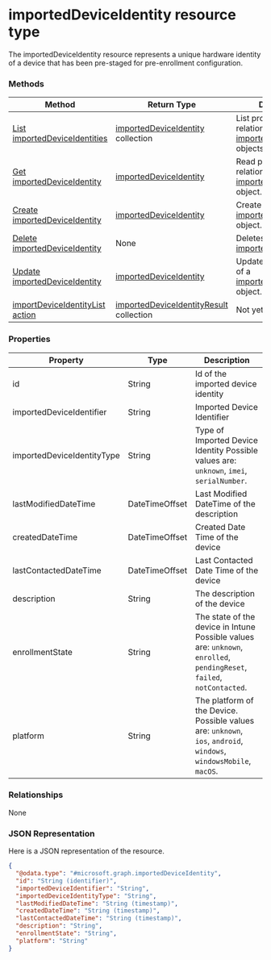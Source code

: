 ﻿# importedDeviceIdentity resource type

The importedDeviceIdentity resource represents a unique hardware identity of a device that has been pre-staged for pre-enrollment configuration.
### Methods
|Method|Return Type|Description|
|---|---|---|
|[List importedDeviceIdentities](../api/intune_corpenrollment_importeddeviceidentity_list.md)|[importedDeviceIdentity](../resources/intune_corpenrollment_importeddeviceidentity.md) collection|List properties and relationships of the [importedDeviceIdentity](../resources/intune_corpenrollment_importeddeviceidentity.md) objects.|
|[Get importedDeviceIdentity](../api/intune_corpenrollment_importeddeviceidentity_get.md)|[importedDeviceIdentity](../resources/intune_corpenrollment_importeddeviceidentity.md)|Read properties and relationships of the [importedDeviceIdentity](../resources/intune_corpenrollment_importeddeviceidentity.md) object.|
|[Create importedDeviceIdentity](../api/intune_corpenrollment_importeddeviceidentity_create.md)|[importedDeviceIdentity](../resources/intune_corpenrollment_importeddeviceidentity.md)|Create a new [importedDeviceIdentity](../resources/intune_corpenrollment_importeddeviceidentity.md) object.|
|[Delete importedDeviceIdentity](../api/intune_corpenrollment_importeddeviceidentity_delete.md)|None|Deletes a [importedDeviceIdentity](../resources/intune_corpenrollment_importeddeviceidentity.md).|
|[Update importedDeviceIdentity](../api/intune_corpenrollment_importeddeviceidentity_update.md)|[importedDeviceIdentity](../resources/intune_corpenrollment_importeddeviceidentity.md)|Update the properties of a [importedDeviceIdentity](../resources/intune_corpenrollment_importeddeviceidentity.md) object.|
|[importDeviceIdentityList action](../api/intune_corpenrollment_importeddeviceidentity_importdeviceidentitylist.md)|[importedDeviceIdentityResult](../resources/intune_corpenrollment_importeddeviceidentityresult.md) collection|Not yet documented|

### Properties
|Property|Type|Description|
|---|---|---|
|id|String|Id of the imported device identity|
|importedDeviceIdentifier|String|Imported Device Identifier|
|importedDeviceIdentityType|String|Type of Imported Device Identity Possible values are: `unknown`, `imei`, `serialNumber`.|
|lastModifiedDateTime|DateTimeOffset|Last Modified DateTime of the description|
|createdDateTime|DateTimeOffset|Created Date Time of the device|
|lastContactedDateTime|DateTimeOffset|Last Contacted Date Time of the device|
|description|String|The description of the device|
|enrollmentState|String|The state of the device in Intune Possible values are: `unknown`, `enrolled`, `pendingReset`, `failed`, `notContacted`.|
|platform|String|The platform of the Device. Possible values are: `unknown`, `ios`, `android`, `windows`, `windowsMobile`, `macOS`.|

### Relationships
None
### JSON Representation
Here is a JSON representation of the resource.
<!-- {
  "blockType": "resource",
  "keyProperty": "id",
  "@odata.type": "microsoft.graph.importedDeviceIdentity"
}
-->
```json
{
  "@odata.type": "#microsoft.graph.importedDeviceIdentity",
  "id": "String (identifier)",
  "importedDeviceIdentifier": "String",
  "importedDeviceIdentityType": "String",
  "lastModifiedDateTime": "String (timestamp)",
  "createdDateTime": "String (timestamp)",
  "lastContactedDateTime": "String (timestamp)",
  "description": "String",
  "enrollmentState": "String",
  "platform": "String"
}
```



